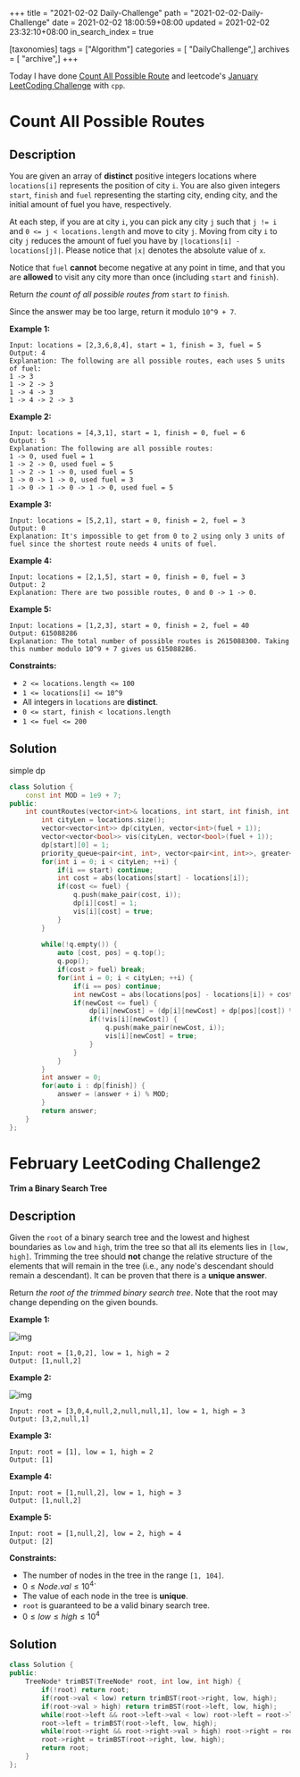 +++
title = "2021-02-02 Daily-Challenge"
path = "2021-02-02-Daily-Challenge"
date = 2021-02-02 18:00:59+08:00
updated = 2021-02-02 23:32:10+08:00
in_search_index = true

[taxonomies]
tags = ["Algorithm"]
categories = [ "DailyChallenge",]
archives = [ "archive",]
+++

Today I have done [Count All Possible Route](https://leetcode.com/problems/count-all-possible-routes/) and leetcode's [January LeetCoding Challenge](https://leetcode.com/explore/challenge/card/january-leetcoding-challenge-2021/583/week-5-january-29th-january-31st/3622/) with `cpp`.

<!-- more -->

# Count All Possible Routes

## Description

You are given an array of **distinct** positive integers locations where `locations[i]` represents the position of city `i`. You are also given integers `start`, `finish` and `fuel` representing the starting city, ending city, and the initial amount of fuel you have, respectively.

At each step, if you are at city `i`, you can pick any city `j` such that `j != i` and `0 <= j < locations.length` and move to city `j`. Moving from city `i` to city `j` reduces the amount of fuel you have by `|locations[i] - locations[j]|`. Please notice that `|x|` denotes the absolute value of `x`.

Notice that `fuel` **cannot** become negative at any point in time, and that you are **allowed** to visit any city more than once (including `start` and `finish`).

Return *the count of all possible routes from* `start` *to* `finish`.

Since the answer may be too large, return it modulo `10^9 + 7`.

 

**Example 1:**

```
Input: locations = [2,3,6,8,4], start = 1, finish = 3, fuel = 5
Output: 4
Explanation: The following are all possible routes, each uses 5 units of fuel:
1 -> 3
1 -> 2 -> 3
1 -> 4 -> 3
1 -> 4 -> 2 -> 3
```

**Example 2:**

```
Input: locations = [4,3,1], start = 1, finish = 0, fuel = 6
Output: 5
Explanation: The following are all possible routes:
1 -> 0, used fuel = 1
1 -> 2 -> 0, used fuel = 5
1 -> 2 -> 1 -> 0, used fuel = 5
1 -> 0 -> 1 -> 0, used fuel = 3
1 -> 0 -> 1 -> 0 -> 1 -> 0, used fuel = 5
```

**Example 3:**

```
Input: locations = [5,2,1], start = 0, finish = 2, fuel = 3
Output: 0
Explanation: It's impossible to get from 0 to 2 using only 3 units of fuel since the shortest route needs 4 units of fuel.
```

**Example 4:**

```
Input: locations = [2,1,5], start = 0, finish = 0, fuel = 3
Output: 2
Explanation: There are two possible routes, 0 and 0 -> 1 -> 0.
```

**Example 5:**

```
Input: locations = [1,2,3], start = 0, finish = 2, fuel = 40
Output: 615088286
Explanation: The total number of possible routes is 2615088300. Taking this number modulo 10^9 + 7 gives us 615088286.
```

 

**Constraints:**

- `2 <= locations.length <= 100`
- `1 <= locations[i] <= 10^9`
- All integers in `locations` are **distinct**.
- `0 <= start, finish < locations.length`
- `1 <= fuel <= 200`

## Solution

simple dp

``` cpp
class Solution {
    const int MOD = 1e9 + 7;
public:
    int countRoutes(vector<int>& locations, int start, int finish, int fuel) {
        int cityLen = locations.size();
        vector<vector<int>> dp(cityLen, vector<int>(fuel + 1));
        vector<vector<bool>> vis(cityLen, vector<bool>(fuel + 1));
        dp[start][0] = 1;
        priority_queue<pair<int, int>, vector<pair<int, int>>, greater<pair<int, int>>> q;
        for(int i = 0; i < cityLen; ++i) {
            if(i == start) continue;
            int cost = abs(locations[start] - locations[i]);
            if(cost <= fuel) {
                q.push(make_pair(cost, i));
                dp[i][cost] = 1;
                vis[i][cost] = true;
            }
        }
        
        while(!q.empty()) {
            auto [cost, pos] = q.top();
            q.pop();
            if(cost > fuel) break;
            for(int i = 0; i < cityLen; ++i) {
                if(i == pos) continue;
                int newCost = abs(locations[pos] - locations[i]) + cost;
                if(newCost <= fuel) {
                    dp[i][newCost] = (dp[i][newCost] + dp[pos][cost]) % MOD;
                    if(!vis[i][newCost]) {
                        q.push(make_pair(newCost, i));
                        vis[i][newCost] = true;
                    }
                }
            }
        }
        int answer = 0;
        for(auto i : dp[finish]) {
            answer = (answer + i) % MOD;
        }
        return answer;
    }
};
```

# February LeetCoding Challenge2

**Trim a Binary Search Tree**

## Description

Given the `root` of a binary search tree and the lowest and highest boundaries as `low` and `high`, trim the tree so that all its elements lies in `[low, high]`. Trimming the tree should **not** change the relative structure of the elements that will remain in the tree (i.e., any node's descendant should remain a descendant). It can be proven that there is a **unique answer**.

Return *the root of the trimmed binary search tree*. Note that the root may change depending on the given bounds.

 

**Example 1:**

![img](https://assets.leetcode.com/uploads/2020/09/09/trim1.jpg)

```
Input: root = [1,0,2], low = 1, high = 2
Output: [1,null,2]
```

**Example 2:**

![img](https://assets.leetcode.com/uploads/2020/09/09/trim2.jpg)

```
Input: root = [3,0,4,null,2,null,null,1], low = 1, high = 3
Output: [3,2,null,1]
```

**Example 3:**

```
Input: root = [1], low = 1, high = 2
Output: [1]
```

**Example 4:**

```
Input: root = [1,null,2], low = 1, high = 3
Output: [1,null,2]
```

**Example 5:**

```
Input: root = [1,null,2], low = 2, high = 4
Output: [2]
```

 

**Constraints:**

- The number of nodes in the tree in the range `[1, 104]`.
- $0 \le Node.val \le 10^4$`
- The value of each node in the tree is **unique**.
- `root` is guaranteed to be a valid binary search tree.
- $0 \le low \le high\le 10^4$

## Solution

``` cpp
class Solution {
public:
    TreeNode* trimBST(TreeNode* root, int low, int high) {
        if(!root) return root;
        if(root->val < low) return trimBST(root->right, low, high);
        if(root->val > high) return trimBST(root->left, low, high);
        while(root->left && root->left->val < low) root->left = root->left->right;
        root->left = trimBST(root->left, low, high);
        while(root->right && root->right->val > high) root->right = root->right->left;
        root->right = trimBST(root->right, low, high);
        return root;
    }
};
```